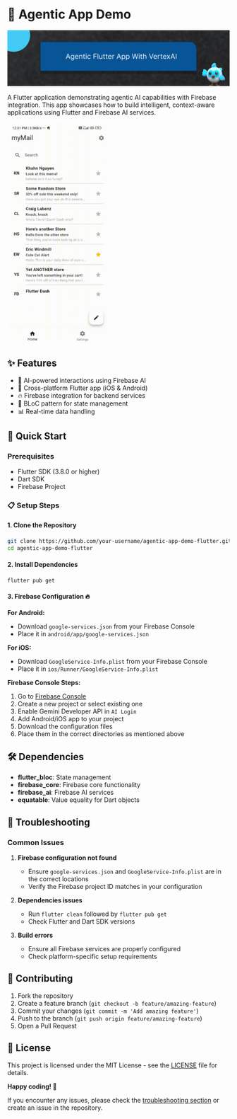 # 🤖 Agentic App Demo

![agentic-app](agentic-app.png)

A Flutter application demonstrating agentic AI capabilities with Firebase integration. This app showcases how to build intelligent, context-aware applications using Flutter and Firebase AI services.

<img src="agentic-app.gif" height="500">

## ✨ Features

- 🤖 AI-powered interactions using Firebase AI
- 📱 Cross-platform Flutter app (iOS & Android)
- 🔥 Firebase integration for backend services
- 🎯 BLoC pattern for state management
- 📊 Real-time data handling

## 🚀 Quick Start

### Prerequisites

- Flutter SDK (3.8.0 or higher)
- Dart SDK
- Firebase Project

### 📋 Setup Steps

#### 1. Clone the Repository
```bash
git clone https://github.com/your-username/agentic-app-demo-flutter.git
cd agentic-app-demo-flutter
```

#### 2. Install Dependencies
```bash
flutter pub get
```

#### 3. Firebase Configuration 🔥

**For Android:**
- Download `google-services.json` from your Firebase Console
- Place it in `android/app/google-services.json`

**For iOS:**
- Download `GoogleService-Info.plist` from your Firebase Console
- Place it in `ios/Runner/GoogleService-Info.plist`

**Firebase Console Steps:**
1. Go to [Firebase Console](https://console.firebase.google.com/)
2. Create a new project or select existing one
3. Enable Gemini Developer API in `AI Login`
4. Add Android/iOS app to your project
5. Download the configuration files
6. Place them in the correct directories as mentioned above

## 🛠️ Dependencies

- **flutter_bloc**: State management
- **firebase_core**: Firebase core functionality
- **firebase_ai**: Firebase AI services
- **equatable**: Value equality for Dart objects

## 🐛 Troubleshooting

### Common Issues

1. **Firebase configuration not found**
   - Ensure `google-services.json` and `GoogleService-Info.plist` are in the correct locations
   - Verify the Firebase project ID matches in your configuration

2. **Dependencies issues**
   - Run `flutter clean` followed by `flutter pub get`
   - Check Flutter and Dart SDK versions

3. **Build errors**
   - Ensure all Firebase services are properly configured
   - Check platform-specific setup requirements

## 🤝 Contributing

1. Fork the repository
2. Create a feature branch (`git checkout -b feature/amazing-feature`)
3. Commit your changes (`git commit -m 'Add amazing feature'`)
4. Push to the branch (`git push origin feature/amazing-feature`)
5. Open a Pull Request

## 📄 License

This project is licensed under the MIT License - see the [LICENSE](LICENSE) file for details.

**Happy coding! 🎉**

If you encounter any issues, please check the [troubleshooting section](#-troubleshooting) or create an issue in the repository.
